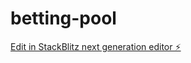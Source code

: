 # betting-pool

[Edit in StackBlitz next generation editor ⚡️](https://stackblitz.com/~/github.com/oayton/betting-pool)